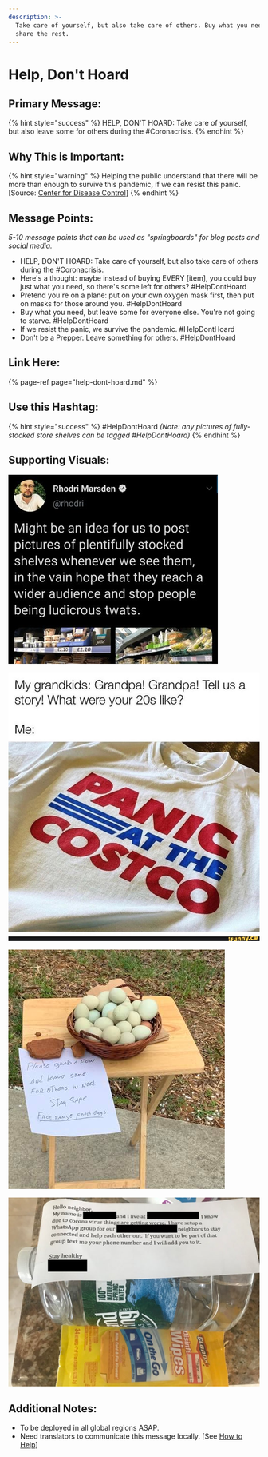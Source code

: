 ```yaml
---
description: >-
  Take care of yourself, but also take care of others. Buy what you need, but
  share the rest.
---
```


# Help, Don't Hoard

## Primary Message:

{% hint style="success" %}
HELP, DON'T HOARD: Take care of yourself, but also leave some for others during the \#Coronacrisis.
{% endhint %}

## Why This is Important:

{% hint style="warning" %}
Helping the public understand that there will be more than enough to survive this pandemic, if we can resist this panic. \[Source: [Center for Disease Control](https://www.cdc.gov/flu/pandemic-resources/pdf/pandemic-influenza-strategy-2005.pdf)\]
{% endhint %}

## Message Points:

_5-10 message points that can be used as "springboards" for blog posts and social media._

* HELP, DON'T HOARD: Take care of yourself, but also take care of others during the \#Coronacrisis.
* Here's a thought: maybe instead of buying EVERY \[item\], you could buy just what you need, so there's some left for others? \#HelpDontHoard
* Pretend you're on a plane: put on your own oxygen mask first, then put on masks for those around you. \#HelpDontHoard
* Buy what you need, but leave some for everyone else. You're not going to starve. \#HelpDontHoard
* If we resist the panic, we survive the pandemic. \#HelpDontHoard
* Don't be a Prepper. Leave something for others. \#HelpDontHoard

## Link Here:

{% page-ref page="help-dont-hoard.md" %}

## Use this Hashtag:

{% hint style="success" %}
\#HelpDontHoard _\(Note: any pictures of fully-stocked store shelves can be tagged \#HelpDontHoard\)_
{% endhint %}

## Supporting Visuals:

![](../.gitbook/assets/help-dont-hoard-shelves.png)

![](../.gitbook/assets/1d0ebf8b197cc1cd8b7395dd7164d7eacb1add45ae69ab3ba8499403fc4bb6fb_1.jpg)

![](../.gitbook/assets/help-dont-hoard-eggs.png)

![](../.gitbook/assets/help-dont-hoard-clorox.png)

## Additional Notes:

* To be deployed in all global regions ASAP.
* Need translators to communicate this message locally. \[See [How to Help](../how-to-help.md)\]

